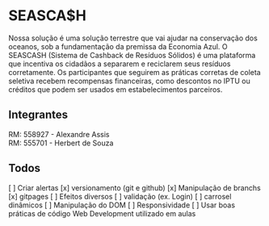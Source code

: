 # SEASCA$H
Nossa solução é uma solução terrestre que vai ajudar na conservação dos
oceanos, sob a fundamentação da premissa da Economia Azul. O SEASCASH (Sistema
de Cashback de Resíduos Sólidos) é uma plataforma que incentiva os cidadãos a
separarem e reciclarem seus resíduos corretamente. Os participantes que seguirem as
práticas corretas de coleta seletiva recebem recompensas financeiras, como descontos no
IPTU ou créditos que podem ser usados em estabelecimentos parceiros. 

## Integrantes
RM: 558927 - Alexandre Assis <br />
RM: 555701 - Herbert de Souza

## Todos
[ ] Criar alertas
[x] versionamento (git e github)
[x] Manipulação de branchs
[x] gitpages
[ ] Efeitos diversos
[ ] validação (ex. Login)
[ ] carrosel dinâmicos
[ ] Manipulação do DOM
[ ] Responsividade
[ ] Usar boas práticas de código Web Development utilizado em aulas
